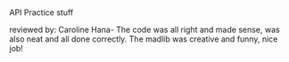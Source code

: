 # 

API Practice stuff


reviewed by: Caroline Hana- The code was all right and made sense, was also neat and all done correctly. The madlib was creative and funny, nice job!

